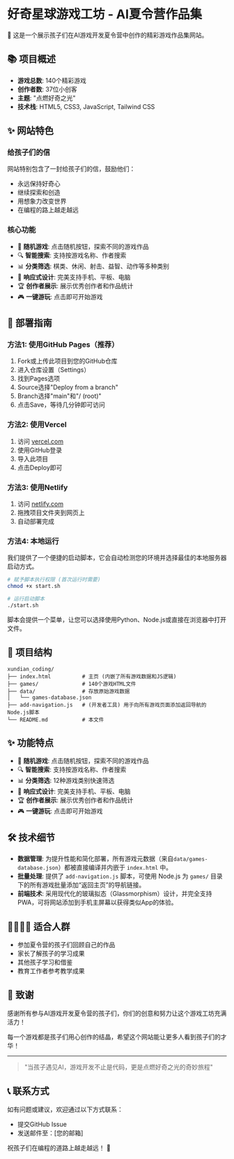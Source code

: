 # 好奇星球游戏工坊 - AI夏令营作品集

🌟 这是一个展示孩子们在AI游戏开发夏令营中创作的精彩游戏作品集网站。

## 📚 项目概述

- **游戏总数**: 140个精彩游戏
- **创作者数**: 37位小创客
- **主题**: "点燃好奇之光"
- **技术栈**: HTML5, CSS3, JavaScript, Tailwind CSS

## ✨ 网站特色

### 给孩子们的信
网站特别包含了一封给孩子们的信，鼓励他们：
- 永远保持好奇心
- 继续探索和创造
- 用想象力改变世界
- 在编程的路上越走越远

### 核心功能
- 🎲 **随机游戏**: 点击随机按钮，探索不同的游戏作品
- 🔍 **智能搜索**: 支持按游戏名称、作者搜索
- 📊 **分类筛选**: 棋类、休闲、射击、益智、动作等多种类别
- 📱 **响应式设计**: 完美支持手机、平板、电脑
- 🏆 **创作者展示**: 展示优秀创作者和作品统计
- 🎮 **一键游玩**: 点击即可开始游戏

## 🚀 部署指南

### 方法1: 使用GitHub Pages（推荐）

1. Fork或上传此项目到您的GitHub仓库
2. 进入仓库设置（Settings）
3. 找到Pages选项
4. Source选择"Deploy from a branch"
5. Branch选择"main"和"/ (root)"
6. 点击Save，等待几分钟即可访问

### 方法2: 使用Vercel

1. 访问 [vercel.com](https://vercel.com)
2. 使用GitHub登录
3. 导入此项目
4. 点击Deploy即可

### 方法3: 使用Netlify

1. 访问 [netlify.com](https://netlify.com)
2. 拖拽项目文件夹到网页上
3. 自动部署完成

### 方法4: 本地运行

我们提供了一个便捷的启动脚本，它会自动检测您的环境并选择最佳的本地服务器启动方式。

```bash
# 赋予脚本执行权限 (首次运行时需要)
chmod +x start.sh

# 运行启动脚本
./start.sh
```

脚本会提供一个菜单，让您可以选择使用Python、Node.js或直接在浏览器中打开文件。

## 📁 项目结构

```
xundian_coding/
├── index.html          # 主页 (内嵌了所有游戏数据和JS逻辑)
├── games/              # 140个游戏HTML文件
├── data/               # 存放原始游戏数据
│   └── games-database.json
├── add-navigation.js   # (开发者工具) 用于向所有游戏页面添加返回导航的Node.js脚本
└── README.md           # 本文件
```

## ✨ 功能特点

- 🎲 **随机游戏**: 点击随机按钮，探索不同的游戏作品
- 🔍 **智能搜索**: 支持按游戏名称、作者搜索
- 📊 **分类筛选**: 12种游戏类别快速筛选
- 📱 **响应式设计**: 完美支持手机、平板、电脑
- 🏆 **创作者展示**: 展示优秀创作者和作品统计
- 🎮 **一键游玩**: 点击即可开始游戏

## 🛠️ 技术细节

- **数据管理**: 为提升性能和简化部署，所有游戏元数据（来自`data/games-database.json`）都被直接编译并内嵌于 `index.html` 中。
- **批量处理**: 提供了 `add-navigation.js` 脚本，可使用 Node.js 为 `games/` 目录下的所有游戏批量添加“返回主页”的导航链接。
- **前端技术**: 采用现代化的玻璃拟态（Glassmorphism）设计，并完全支持PWA，可将网站添加到手机主屏幕以获得类似App的体验。

## 👨‍👩‍👧‍👦 适合人群

- 参加夏令营的孩子们回顾自己的作品
- 家长了解孩子的学习成果
- 其他孩子学习和借鉴
- 教育工作者参考教学成果

## 💝 致谢

感谢所有参与AI游戏开发夏令营的孩子们，你们的创意和努力让这个游戏工坊充满活力！

每一个游戏都是孩子们用心创作的结晶，希望这个网站能让更多人看到孩子们的才华！

---

> "当孩子遇见AI，游戏开发不止是代码，更是点燃好奇之光的奇妙旅程"

## 📞 联系方式

如有问题或建议，欢迎通过以下方式联系：

- 提交GitHub Issue
- 发送邮件至：[您的邮箱]

祝孩子们在编程的道路上越走越远！ 🚀